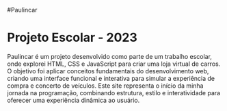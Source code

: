 #Paulincar 
# Projeto Escolar - 2023
Paulincar é um projeto desenvolvido como parte de um trabalho escolar, onde explorei HTML, CSS e JavaScript para criar uma loja virtual de carros. O objetivo foi aplicar conceitos fundamentais do desenvolvimento web, criando uma interface funcional e interativa para simular a experiência de compra e concerto de veículos.
Este site representa o início da minha jornada na programação, combinando estrutura, estilo e interatividade para oferecer uma experiência dinâmica ao usuário.


